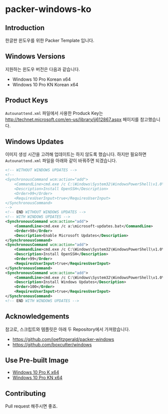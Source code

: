 # packer-windows-ko

## Introduction
한글판 윈도우를 위한 Packer Template 입니다.

## Windows Versions
지원하는 윈도우 버전은 다음과 같습니다.

 * Windows 10 Pro Korean x64
 * Windows 10 Pro KN Korean x64

## Product Keys
`Autounattend.xml` 파일에서 사용한 Produck Key는 http://technet.microsoft.com/en-us/library/jj612867.aspx 페이지를 참고했습니다.

## Windows Updates
이미지 생성 시간을 고려해 업데이트는 하지 않도록 했습니다. 하지만 필요하면 `Autounattend.xml` 파일을 아래와 같이 바꿔주면 되겠습니다.

```xml
<!-- WITHOUT WINDOWS UPDATES -->
<!--
<SynchronousCommand wcm:action="add">
    <CommandLine>cmd.exe /c C:\Windows\System32\WindowsPowerShell\v1.0\powershell.exe -File a:\openssh.ps1 -AutoStart</CommandLine>
    <Description>Install OpenSSH</Description>
    <Order>99</Order>
    <RequiresUserInput>true</RequiresUserInput>
</SynchronousCommand>
-->
<!-- END WITHOUT WINDOWS UPDATES -->
<!-- WITH WINDOWS UPDATES -->
<SynchronousCommand wcm:action="add">
    <CommandLine>cmd.exe /c a:\microsoft-updates.bat</CommandLine>
    <Order>98</Order>
    <Description>Enable Microsoft Updates</Description>
</SynchronousCommand>
<SynchronousCommand wcm:action="add">
    <CommandLine>cmd.exe /c C:\Windows\System32\WindowsPowerShell\v1.0\powershell.exe -File a:\openssh.ps1</CommandLine>
    <Description>Install OpenSSH</Description>
    <Order>99</Order>
    <RequiresUserInput>true</RequiresUserInput>
</SynchronousCommand>
<SynchronousCommand wcm:action="add">
    <CommandLine>cmd.exe /c C:\Windows\System32\WindowsPowerShell\v1.0\powershell.exe -File a:\win-updates.ps1</CommandLine>
    <Description>Install Windows Updates</Description>
    <Order>100</Order>
    <RequiresUserInput>true</RequiresUserInput>
</SynchronousCommand>
<!-- END WITH WINDOWS UPDATES -->
```

## Acknowledgements
참고로, 스크립트와 템플릿은 아래 두 Repository에서 가져왔습니다.

* https://github.com/joefitzgerald/packer-windows
* https://github.com/boxcutter/windows

## Use Pre-built Image
* [Windows 10 Pro K x64](https://atlas.hashicorp.com/kyungw00k/boxes/windows-10-pro-korean-x64)
* [Windows 10 Pro KN x64](https://atlas.hashicorp.com/kyungw00k/boxes/windows-10-pro-kn-korean-x64)

## Contributing
Pull request 해주시면 좋죠.
